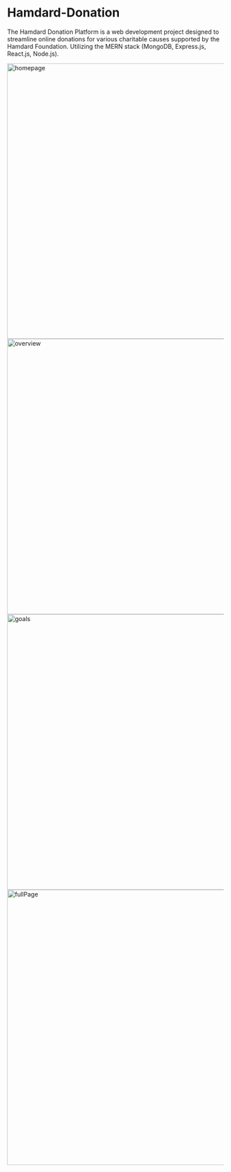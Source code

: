 # Hamdard-Donation
 The Hamdard Donation Platform is a web development project designed to streamline online donations for various charitable causes supported by the Hamdard Foundation. Utilizing the MERN stack (MongoDB, Express.js, React.js, Node.js).

<img width="640" alt="homepage" src="https://github.com/httpsumairsaad1/Hamdard-Donation/assets/121795621/917cdd99-0dbd-47c6-99e5-c6866d7f8892">
<img width="640" alt="overview" src="https://github.com/httpsumairsaad1/Hamdard-Donation/assets/121795621/eabd402e-0000-4135-9a79-be018f5d2db6">
<img width="640" alt="goals" src="https://github.com/httpsumairsaad1/Hamdard-Donation/assets/121795621/69f956f5-bd0b-47b7-8748-494ee87310ae">
<img width="640" alt="fullPage" src="https://github.com/httpsumairsaad1/Hamdard-Donation/assets/121795621/19728483-8481-4ce0-8c65-c35985420eeb">

<!-- ![205 (1)](https://github.com/httpsumairsaad1/Hamdard-Donation/assets/121795621/eabd402e-0000-4135-9a79-be018f5d2db6)
![205 (2)](https://github.com/httpsumairsaad1/Hamdard-Donation/assets/121795621/917cdd99-0dbd-47c6-99e5-c6866d7f8892)
![hamdard1](https://github.com/httpsumairsaad1/Hamdard-Donation/assets/121795621/69f956f5-bd0b-47b7-8748-494ee87310ae) -->
